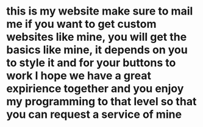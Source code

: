 # this is my website make sure to mail me if you want to get custom websites like mine, you will get the basics like mine, it depends on you to style it and for your buttons to work I hope we have a great expirience together and you enjoy my programming to that level so that you can request a service of mine
